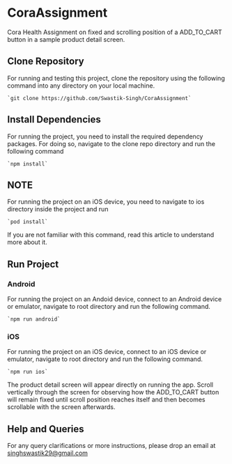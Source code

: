 # CoraAssignment

Cora Health Assignment on fixed and scrolling position of a ADD_TO_CART button in a sample product detail screen.

## Clone Repository

For running and testing this project, clone the repository using the following command into any directory on your local machine.

    `git clone https://github.com/Swastik-Singh/CoraAssignment`

## Install Dependencies

For running the project, you need to install the required dependency packages. For doing so, navigate to the clone repo directory and run the following command

    `npm install`

## NOTE

For running the project on an iOS device, you need to navigate to ios directory inside the project and run 

    `pod install`

If you are not familiar with this command, read this article to understand more about it.

## Run Project

### Android

For running the project on an Andoid device, connect to an Android device or emulator, navigate to root directory and run the following command.

    `npm run android`

### iOS

For running the project on an iOS device, connect to an iOS device or emulator, navigate to root directory and run the following command.

    `npm run ios`

The product detail screen will appear directly on running the app. Scroll vertically through the screen for observing how the ADD_TO_CART button will remain fixed until scroll position reaches itself and then becomes scrollable with the screen afterwards.

## Help and Queries

For any query clarifications or more instructions, please drop an email at singhswastik29@gmail.com